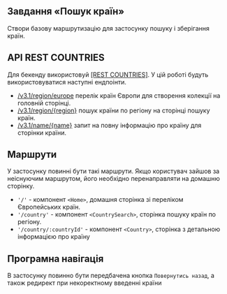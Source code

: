 

## Завдання «Пошук країн»

Створи базову маршрутизацію для застосунку пошуку і зберігання країн.

## API REST COUNTRIES

Для бекенду використовуй [[REST COUNTRIES]](https://restcountries.com/). У цій
роботі будуть використовуватися наступні ендпоінти.

- [/v3.1/region/europe](https://restcountries.com/v3.1/subregion/europe) перелік
  країн Європи для створення колекції на головній сторінці.
- [/v3.1/region/{region}](https://restcountries.com/#api-endpoints-v3-region)
  пошук країни по регіону на сторінці пошуку країн.
- [/v3.1/name/{name}](https://restcountries.com/#api-endpoints-v3-name) запит на
  повну інформацію про країну для сторінки країни.

## Маршрути

У застосунку повинні бути такі маршрути. Якщо користувач зайшов за неіснуючим
маршрутом, його необхідно перенаправляти на домашню сторінку.

- `'/'` - компонент `<Home>`, домашня сторінка зі переліком Європейських країн.
- `'/country'` - компонент `<CountrySearch>`, сторінка пошуку країн по регіону.
- `'/country/:countryId'` - компонент `<Country>`, сторінка з детальною
  інформацією про країну

## Програмна навігація

В застосунку повинно бути передбачена кнопка `Повернутись назад`, а також
редирект при некоректному введенні країни
